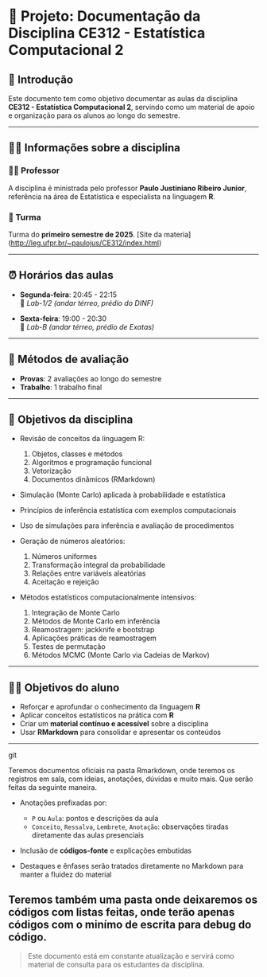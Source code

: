 # 📘 Projeto: Documentação da Disciplina CE312 - Estatística Computacional 2

## 🧭 Introdução

Este documento tem como objetivo documentar as aulas da disciplina **CE312 - Estatística Computacional 2**, servindo como um material de apoio e organização para os alunos ao longo do semestre.

---

## 🧑‍🏫 Informações sobre a disciplina

### 👨‍🏫 Professor

A disciplina é ministrada pelo professor **Paulo Justiniano Ribeiro Junior**, referência na área de Estatística e especialista na linguagem **R**.

### 📍 Turma

Turma do **primeiro semestre de 2025**.
[Site da materia] (http://leg.ufpr.br/~paulojus/CE312/index.html)

---

## ⏰ Horários das aulas

- **Segunda-feira**: 20:45 - 22:15  
  📍 *Lab-1/2 (andar térreo, prédio do DINF)*

- **Sexta-feira**: 19:00 - 20:30  
  📍 *Lab-B (andar térreo, prédio de Exatas)*

---

## 📝 Métodos de avaliação

- **Provas**: 2 avaliações ao longo do semestre  
- **Trabalho**: 1 trabalho final

---

## 🎯 Objetivos da disciplina

- Revisão de conceitos da linguagem R:
  1. Objetos, classes e métodos  
  2. Algoritmos e programação funcional  
  3. Vetorização  
  4. Documentos dinâmicos (RMarkdown)

- Simulação (Monte Carlo) aplicada à probabilidade e estatística  
- Princípios de inferência estatística com exemplos computacionais  
- Uso de simulações para inferência e avaliação de procedimentos  
- Geração de números aleatórios:
  1. Números uniformes  
  2. Transformação integral da probabilidade  
  3. Relações entre variáveis aleatórias  
  4. Aceitação e rejeição

- Métodos estatísticos computacionalmente intensivos:
  1. Integração de Monte Carlo  
  2. Métodos de Monte Carlo em inferência  
  3. Reamostragem: jackknife e bootstrap  
  4. Aplicações práticas de reamostragem  
  5. Testes de permutação  
  6. Métodos MCMC (Monte Carlo via Cadeias de Markov)

---

## 🧑‍🎓 Objetivos do aluno

- Reforçar e aprofundar o conhecimento da linguagem **R**  
- Aplicar conceitos estatísticos na prática com **R**  
- Criar um **material contínuo e acessível** sobre a disciplina  
- Usar **RMarkdown** para consolidar e apresentar os conteúdos

---
git

Teremos documentos oficiais na pasta Rmarkdown, onde teremos os registros em sala, com ideias, anotações, dúvidas e muito mais. Que serão feitas da seguinte maneira.

- Anotações prefixadas por:
  - `P` ou `Aula`: pontos e descrições da aula
  - `Conceito`, `Ressalva`, `Lembrete`, `Anotação`: observações tiradas diretamente das aulas presenciais

- Inclusão de **códigos-fonte** e explicações embutidas  
- Destaques e ênfases serão tratados diretamente no Markdown para manter a fluidez do material

Teremos também uma pasta onde deixaremos os códigos com listas feitas, onde terão apenas códigos com o minímo de escrita para debug do código.
---

> Este documento está em constante atualização e servirá como material de consulta para os estudantes da disciplina.

